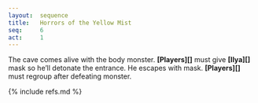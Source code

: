 ```yaml
---
layout:  sequence
title:   Horrors of the Yellow Mist
seq:     6
act:     1
---
```



The cave comes alive with the body monster.
**[Players][]** must give **[Ilya][]** mask so he’ll detonate the entrance.
He escapes with mask.
**[Players][]** must regroup after defeating monster.


{% include refs.md %}

